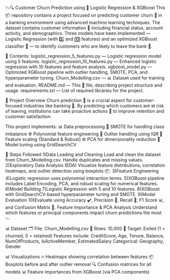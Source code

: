 📉🔍 Customer Churn Prediction using 🤖 Logistic Regression & XGBoost
This 📦 repository contains a project focused on predicting customer churn 🔄 in a banking environment using advanced machine learning techniques. The dataset contains customer information 🧾 including financial status, account activity, and demographics. Three models have been implemented — Logistic Regression (with 5️⃣ and 🔟 features) and an optimized XGBoost classifier 🚀 — to identify customers who are likely to leave the bank 🏦.

📁 Contents:
 logistic_regression_5_features.py — Logistic regression model using 5 features.
 logistic_regression_10_features.py — Enhanced logistic regression with 10 features and feature analysis.
 xgboost_model.py — Optimized XGBoost pipeline with outlier handling, SMOTE, PCA, and hyperparameter tuning.
 Churn_Modelling.csv — 📊 Dataset used for training and evaluation.
 README.md — This 📄 file, describing project structure and usage.
 requirements.txt — List of required libraries for the project.

🌟 Project Overview
Churn prediction 🔁 is a crucial aspect for customer-focused industries like banking 🏦. By predicting which customers are at risk of leaving, institutions can take proactive actions 🎯 to improve retention and customer satisfaction.

This project implements:
   📊 Data preprocessing
   🔁 SMOTE for handling class imbalance
   ⚙️ Polynomial feature engineering
   📏 Outlier handling using IQR
   🔐 Feature scaling (Standard & Robust)
   ⚙️ PCA for dimensionality reduction
   🧠 Model tuning using GridSearchCV

🔧 Steps Followed
 1)Data Loading and Cleaning
    Load and clean the dataset from Churn_Modelling.csv. Handle duplicates and missing values.
 2)Exploratory Data Analysis (EDA)
    Visualize feature distributions, correlation heatmaps, and outlier detection using boxplots 📦.
 3)Feature Engineering
 4)Logistic regression uses polynomial interaction terms.
 5)XGBoost pipeline includes Label Encoding, PCA, and robust scaling for numerical features.
 6)Model Building
 7)Logistic Regression with 5 and 10 features.
 8)XGBoost with GridSearchCV-based hyperparameter tuning and SMOTE.
 9)Model Evaluation
 10)Evaluate using Accuracy ✔️, Precision 🎯, Recall 🔁, F1 Score 📊, and Confusion Matrix 🔀.
 Feature Importance & PCA Analysis
 Understand which features or principal components impact churn predictions the most 💥.


 📊 Dataset
 🗂 File: Churn_Modelling.csv
 🧾 Rows: 10,000
 🎯 Target: Exited (1 = churned, 0 = retained)
 Features include: CreditScore, Age, Tenure, Balance, NumOfProducts, IsActiveMember, EstimatedSalary
 Categorical: Geography, Gender


📊 Visualizations
  🔥 Heatmaps showing correlation between features
  📦 Boxplots before and after outlier removal
  🔍 Confusion matrices for all models
  📊 Feature importances from XGBoost (via PCA components)
